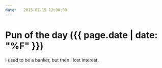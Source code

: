 ```yaml
---
date:   2015-09-15 12:00:00
---
```


# Pun of the day ({{ page.date | date: "%F" }})

I used to be a banker, but then I lost interest.

